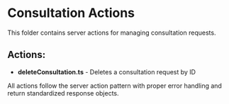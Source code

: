 # Consultation Actions

This folder contains server actions for managing consultation requests.

## Actions:

- **deleteConsultation.ts** - Deletes a consultation request by ID

All actions follow the server action pattern with proper error handling and return standardized response objects.
